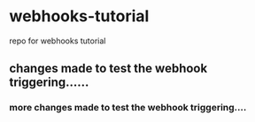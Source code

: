 # webhooks-tutorial
repo for webhooks tutorial
## changes made to test the webhook triggering......  
### more changes made to test the webhook triggering.... 
